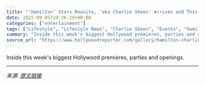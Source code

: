 ```yaml
---
title: "‘Hamilton’ Stars Reunite, ‘aka Charlie Sheen’ Arrives and This Week’s Best Events"
date: 2025-09-05T19:26:19+08:00
categories: ["entertainment"]
tags: ["Lifestyle", "Lifestyle News", "Charlie Sheen", "Events", "Hamilton", "Task", "Twinless"]
summary: "Inside this week's biggest Hollywood premieres, parties and openings."
source_url: "https://www.hollywoodreporter.com/gallery/hamilton-charlie-sheen-red-carpet-events-1236359056/"
---
```


Inside this week's biggest Hollywood premieres, parties and openings.

---

*来源: [原文链接](https://www.hollywoodreporter.com/gallery/hamilton-charlie-sheen-red-carpet-events-1236359056/)*
